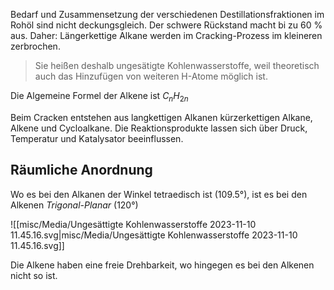 Bedarf und Zusammensetzung der verschiedenen Destillationsfraktionen im Rohöl sind nicht deckungsgleich. Der schwere Rückstand macht bi zu $60$ % aus. Daher: Längerkettige Alkane werden im Cracking-Prozess im kleineren zerbrochen. 

> Sie heißen deshalb ungesätigte Kohlenwasserstoffe, weil theoretisch auch das Hinzufügen von weiteren H-Atome möglich ist. 


Die Algemeine Formel der Alkene ist $C_{n}H_{2n}$

Beim Cracken entstehen aus langkettigen Alkanen kürzerkettigen Alkane, Alkene und Cycloalkane. Die Reaktionsprodukte lassen sich über Druck, Temperatur und Katalysator beeinflussen. 

 
## Räumliche Anordnung  

Wo es bei den Alkanen der Winkel tetraedisch ist (109.5°), ist es bei den Alkenen *Trigonal-Planar* (120°)

![[misc/Media/Ungesättigte Kohlenwasserstoffe 2023-11-10 11.45.16.svg|misc/Media/Ungesättigte Kohlenwasserstoffe 2023-11-10 11.45.16.svg]]

Die Alkene haben eine freie Drehbarkeit, wo hingegen es bei den Alkenen nicht so ist. 

